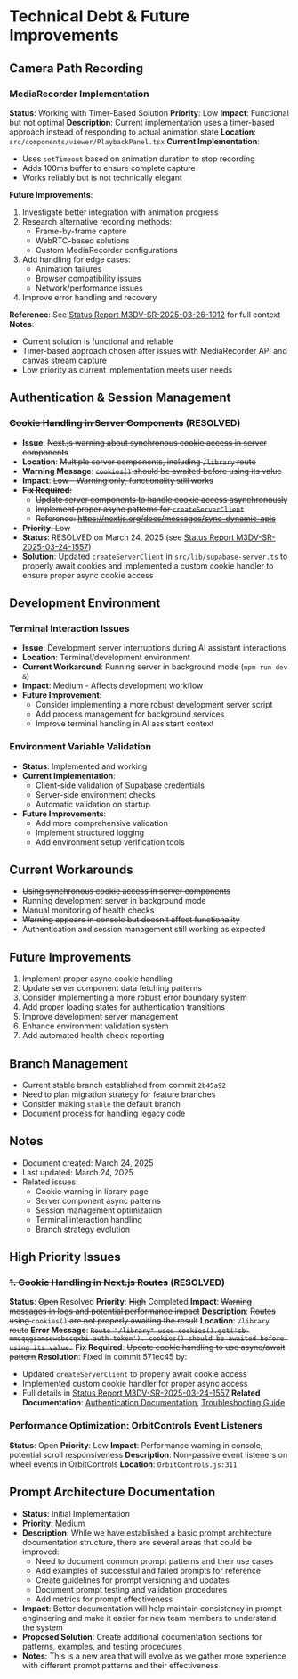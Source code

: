 # Technical Debt & Future Improvements

## Camera Path Recording

### MediaRecorder Implementation
**Status**: Working with Timer-Based Solution
**Priority**: Low
**Impact**: Functional but not optimal
**Description**: Current implementation uses a timer-based approach instead of responding to actual animation state
**Location**: `src/components/viewer/PlaybackPanel.tsx`
**Current Implementation**:
- Uses `setTimeout` based on animation duration to stop recording
- Adds 100ms buffer to ensure complete capture
- Works reliably but is not technically elegant

**Future Improvements**:
1. Investigate better integration with animation progress
2. Research alternative recording methods:
   - Frame-by-frame capture
   - WebRTC-based solutions
   - Custom MediaRecorder configurations
3. Add handling for edge cases:
   - Animation failures
   - Browser compatibility issues
   - Network/performance issues
4. Improve error handling and recovery

**Reference**: See [Status Report M3DV-SR-2025-03-26-1012](./status-reports/M3DV-SR-2025-03-26-1012.md) for full context
**Notes**:
- Current solution is functional and reliable
- Timer-based approach chosen after issues with MediaRecorder API and canvas stream capture
- Low priority as current implementation meets user needs

## Authentication & Session Management

### ~~Cookie Handling in Server Components~~ (RESOLVED)
- **Issue**: ~~Next.js warning about synchronous cookie access in server components~~
- **Location**: ~~Multiple server components, including `/library` route~~
- **Warning Message**: ~~`cookies()` should be awaited before using its value~~
- **Impact**: ~~Low - Warning only, functionality still works~~
- ~~**Fix Required**:~~ 
  - ~~Update server components to handle cookie access asynchronously~~
  - ~~Implement proper async patterns for `createServerClient`~~
  - ~~Reference: https://nextjs.org/docs/messages/sync-dynamic-apis~~
- ~~**Priority**: Low~~
- **Status**: RESOLVED on March 24, 2025 (see [Status Report M3DV-SR-2025-03-24-1557](./status-reports/M3DV-SR-2025-03-24-1557.md))
- **Solution**: Updated `createServerClient` in `src/lib/supabase-server.ts` to properly await cookies and implemented a custom cookie handler to ensure proper async cookie access

## Development Environment

### Terminal Interaction Issues
- **Issue**: Development server interruptions during AI assistant interactions
- **Location**: Terminal/development environment
- **Current Workaround**: Running server in background mode (`npm run dev &`)
- **Impact**: Medium - Affects development workflow
- **Future Improvement**:
  - Consider implementing a more robust development server script
  - Add process management for background services
  - Improve terminal handling in AI assistant context

### Environment Variable Validation
- **Status**: Implemented and working
- **Current Implementation**:
  - Client-side validation of Supabase credentials
  - Server-side environment checks
  - Automatic validation on startup
- **Future Improvements**:
  - Add more comprehensive validation
  - Implement structured logging
  - Add environment setup verification tools

## Current Workarounds
- ~~Using synchronous cookie access in server components~~
- Running development server in background mode
- Manual monitoring of health checks
- ~~Warning appears in console but doesn't affect functionality~~
- Authentication and session management still working as expected

## Future Improvements
1. ~~Implement proper async cookie handling~~
2. Update server component data fetching patterns
3. Consider implementing a more robust error boundary system
4. Add proper loading states for authentication transitions
5. Improve development server management
6. Enhance environment validation system
7. Add automated health check reporting

## Branch Management
- Current stable branch established from commit `2b45a92`
- Need to plan migration strategy for feature branches
- Consider making `stable` the default branch
- Document process for handling legacy code

## Notes
- Document created: March 24, 2025
- Last updated: March 24, 2025
- Related issues:
  - Cookie warning in library page
  - Server component async patterns
  - Session management optimization
  - Terminal interaction handling
  - Branch strategy evolution

## High Priority Issues

### ~~1. Cookie Handling in Next.js Routes~~ (RESOLVED)
**Status**: ~~Open~~ Resolved
**Priority**: ~~High~~ Completed
**Impact**: ~~Warning messages in logs and potential performance impact~~
**Description**: ~~Routes using `cookies()` are not properly awaiting the result~~
**Location**: ~~`/library` route~~
**Error Message**: ~~`Route "/library" used cookies().get('sb-mmoqqgsamsewsbocqxbi-auth-token'). cookies() should be awaited before using its value.`~~
**Fix Required**: ~~Update cookie handling to use async/await pattern~~
**Resolution**: Fixed in commit 571ec45 by:
- Updated `createServerClient` to properly await cookie access
- Implemented custom cookie handler for proper async access
- Full details in [Status Report M3DV-SR-2025-03-24-1557](./status-reports/M3DV-SR-2025-03-24-1557.md)
**Related Documentation**: [Authentication Documentation](./features/auth/README.md), [Troubleshooting Guide](./troubleshooting/README.md)

### Performance Optimization: OrbitControls Event Listeners
**Status**: Open
**Priority**: Low
**Impact**: Performance warning in console, potential scroll responsiveness
**Description**: Non-passive event listeners on wheel events in OrbitControls
**Location**: `OrbitControls.js:311`

## Prompt Architecture Documentation
- **Status**: Initial Implementation
- **Priority**: Medium
- **Description**: While we have established a basic prompt architecture documentation structure, there are several areas that could be improved:
  - Need to document common prompt patterns and their use cases
  - Add examples of successful and failed prompts for reference
  - Create guidelines for prompt versioning and updates
  - Document prompt testing and validation procedures
  - Add metrics for prompt effectiveness
- **Impact**: Better documentation will help maintain consistency in prompt engineering and make it easier for new team members to understand the system
- **Proposed Solution**: Create additional documentation sections for patterns, examples, and testing procedures
- **Notes**: This is a new area that will evolve as we gather more experience with different prompt patterns and their effectiveness